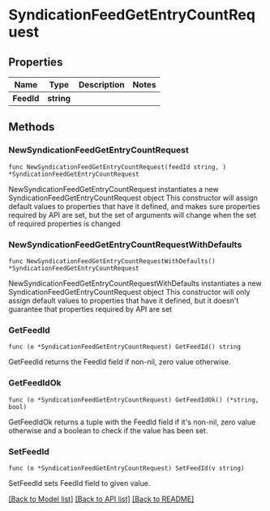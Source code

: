 # SyndicationFeedGetEntryCountRequest

## Properties

Name | Type | Description | Notes
------------ | ------------- | ------------- | -------------
**FeedId** | **string** |  | 

## Methods

### NewSyndicationFeedGetEntryCountRequest

`func NewSyndicationFeedGetEntryCountRequest(feedId string, ) *SyndicationFeedGetEntryCountRequest`

NewSyndicationFeedGetEntryCountRequest instantiates a new SyndicationFeedGetEntryCountRequest object
This constructor will assign default values to properties that have it defined,
and makes sure properties required by API are set, but the set of arguments
will change when the set of required properties is changed

### NewSyndicationFeedGetEntryCountRequestWithDefaults

`func NewSyndicationFeedGetEntryCountRequestWithDefaults() *SyndicationFeedGetEntryCountRequest`

NewSyndicationFeedGetEntryCountRequestWithDefaults instantiates a new SyndicationFeedGetEntryCountRequest object
This constructor will only assign default values to properties that have it defined,
but it doesn't guarantee that properties required by API are set

### GetFeedId

`func (o *SyndicationFeedGetEntryCountRequest) GetFeedId() string`

GetFeedId returns the FeedId field if non-nil, zero value otherwise.

### GetFeedIdOk

`func (o *SyndicationFeedGetEntryCountRequest) GetFeedIdOk() (*string, bool)`

GetFeedIdOk returns a tuple with the FeedId field if it's non-nil, zero value otherwise
and a boolean to check if the value has been set.

### SetFeedId

`func (o *SyndicationFeedGetEntryCountRequest) SetFeedId(v string)`

SetFeedId sets FeedId field to given value.



[[Back to Model list]](../README.md#documentation-for-models) [[Back to API list]](../README.md#documentation-for-api-endpoints) [[Back to README]](../README.md)


